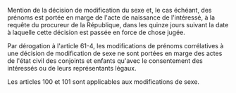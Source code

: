 Mention de la décision de modification du sexe et, le cas échéant, des prénoms est portée en marge de l'acte de naissance de l'intéressé, à la requête du procureur de la République, dans les quinze jours suivant la date à laquelle cette décision est passée en force de chose jugée. 


Par dérogation à l'article 61-4, les modifications de prénoms corrélatives à une décision de modification de sexe ne sont portées en marge des actes de l'état civil des conjoints et enfants qu'avec le consentement des intéressés ou de leurs représentants légaux. 


Les articles 100 et 101 sont applicables aux modifications de sexe.

